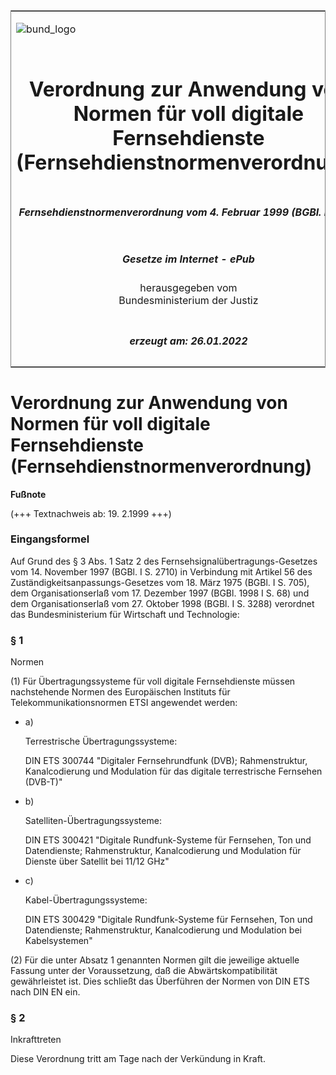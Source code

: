 <span id="DECKBLATT.html"></span>

<table border="0" frame="border" width="100%">

<tr valign="top">

<td align="left">

![bund\_logo](BfJ_2021_Web_de_de.gif)

</td>

<td align="right">

 

</td>

</tr>

<tr align="center" valign="middle">

<td colspan="2">

# Verordnung zur Anwendung von Normen für voll digitale Fernsehdienste (Fernsehdienstnormenverordnung)

</td>

</tr>

<tr align="center" valign="middle">

<td colspan="2">

##### Fernsehdienstnormenverordnung vom 4. Februar 1999 (BGBl. I S. 85)

</td>

</tr>

<tr align="center" valign="middle">

<td colspan="2">

  
  

##### Gesetze im Internet - ePub  
  
herausgegeben vom  
Bundesministerium der Justiz

</td>

</tr>

<tr align="center" valign="bottom">

<td colspan="2">

  
  

##### erzeugt am: 26.01.2022

</td>

</tr>

</table>

<span id="BJNR008500999.html"></span>

# Verordnung zur Anwendung von Normen für voll digitale Fernsehdienste (Fernsehdienstnormenverordnung)

<div>

  
**Fußnote**

<div class="jnhtml">

<div>

<div class="jurAbsatz">

(+++ Textnachweis ab: 19. 2.1999 +++)

</div>

</div>

</div>

</div>

<span id="BJNR008500999BJNE000100308.html"></span>

### Eingangsformel  

<div>

<div class="jnhtml">

<div>

<div class="jurAbsatz">

Auf Grund des § 3 Abs. 1 Satz 2 des Fernsehsignalübertragungs-Gesetzes
vom 14. November 1997 (BGBl. I S. 2710) in Verbindung mit Artikel 56 des
Zuständigkeitsanpassungs-Gesetzes vom 18. März 1975 (BGBl. I S. 705),
dem Organisationserlaß vom 17. Dezember 1997 (BGBl. 1998 I S. 68) und
dem Organisationserlaß vom 27. Oktober 1998 (BGBl. I S. 3288) verordnet
das Bundesministerium für Wirtschaft und Technologie:

</div>

</div>

</div>

</div>

<span id="BJNR008500999BJNE000200308.html"></span>

### § 1  
Normen

<div>

<div class="jnhtml">

<div>

<div class="jurAbsatz">

(1) Für Übertragungssysteme für voll digitale Fernsehdienste müssen
nachstehende Normen des Europäischen Instituts für
Telekommunikationsnormen ETSI angewendet werden:

  - a)
    
    <div style="">
    
    Terrestrische Übertragungssysteme:
    
    </div>
    
    <div style="">
    
    DIN ETS 300744 "Digitaler Fernsehrundfunk (DVB); Rahmenstruktur,
    Kanalcodierung und Modulation für das digitale terrestrische
    Fernsehen (DVB-T)"
    
    </div>

  - b)
    
    <div style="">
    
    Satelliten-Übertragungssysteme:
    
    </div>
    
    <div style="">
    
    DIN ETS 300421 "Digitale Rundfunk-Systeme für Fernsehen, Ton und
    Datendienste; Rahmenstruktur, Kanalcodierung und Modulation für
    Dienste über Satellit bei 11/12 GHz"
    
    </div>

  - c)
    
    <div style="">
    
    Kabel-Übertragungssysteme:
    
    </div>
    
    <div style="">
    
    DIN ETS 300429 "Digitale Rundfunk-Systeme für Fernsehen, Ton und
    Datendienste; Rahmenstruktur, Kanalcodierung und Modulation bei
    Kabelsystemen"
    
    </div>

</div>

<div class="jurAbsatz">

(2) Für die unter Absatz 1 genannten Normen gilt die jeweilige aktuelle
Fassung unter der Voraussetzung, daß die Abwärtskompatibilität
gewährleistet ist. Dies schließt das Überführen der Normen von DIN ETS
nach DIN EN ein.

</div>

</div>

</div>

</div>

<span id="BJNR008500999BJNE000300308.html"></span>

### § 2  
Inkrafttreten

<div>

<div class="jnhtml">

<div>

<div class="jurAbsatz">

Diese Verordnung tritt am Tage nach der Verkündung in Kraft.

</div>

</div>

</div>

</div>
